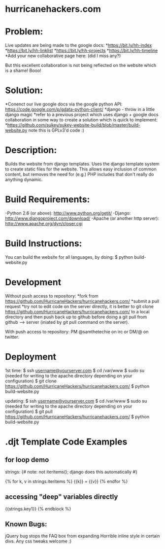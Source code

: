 hurricanehackers.com
====================

Problem:
========
Live updates are being made to the google docs:
*https://bit.ly/hh-index
*https://bit.ly/hh-linklist
*https://bit.ly/hh-projects
*https://bit.ly/hh-timeline
*Add your new collaborative page here: (did I miss any?)

But this excellent collaboration is not being reflected on the website which is a shame! Booo!

Solution:
=========
*Conenct our live google docs via the google python API: https://code.google.com/p/gdata-python-client/
*django - throw in a little django magic
*refer to a previous project which uses django + google docs collaboration in some way to create a solution which is quick to implement:
*https://github.com/sukey/sukey-website-build/blob/master/build-website.py note this is GPLv3'd code :)

Description:
============
Builds the website from django templates.
Uses the django template system to create static files for the website. This
allows easy inclusion of common content, but removes the need for (e.g.) PHP
includes that don't really do anything dynamic.


Build Requirements:
===================
-Python 2.6 (or above): http://www.python.org/getit/
-Django: http://www.djangoproject.com/download/
-Apache (or another http server): http://www.apache.org/dyn/closer.cgi

Build Instructions:
===================
You can build the website for all languages, by doing:
$ python build-website.py

Development
===========
Without push access to repository:
*fork from https://github.com/HurricaneHackers/hurricanehackers.com/
*submit a pull request
*try not to edit code on the server directly, it is better to git clone https://github.com/HurricaneHackers/hurricanehackers.com/ to a local directory and then push back up to github before doing a git pull from github --> server (iniated by git pull command on the server).

With push access to repository:
PM @samthetechie on irc or DM/@ on twitter.

Deployment
==========
1st time:
$ ssh username@yourserver.com
$ cd /var/www
$ sudo su (needed for writing to the apache directory depending on your configuration)
$ git clone https://github.com/HurricaneHackers/hurricanehackers.com/ 
$ python build-website.py

updating:
$ ssh username@yourserver.com
$ cd /var/www
$ sudo su (needed for writing to the apache directory depending on your configuration)
$ git pull https://github.com/HurricaneHackers/hurricanehackers.com/ 
$ python build-website.py

.djt Template Code Examples
===========================
for loop demo
-------------
strings:
{# note: not iteritems(); django does this automatically #}

{% for k, v in strings.iteritems %}
{{k}} = {{v}}
{% endfor %}

accessing "deep" variables directly
-----------------------------------
{{strings.key1}}
{% endblock %}

Known Bugs:
-----------------------------------
jQuery bug stops the FAQ box from expanding
Horrible inline style in certain divs. Any css tweaks welcome :)


